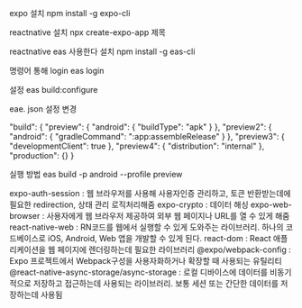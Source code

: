expo 설치
npm install -g expo-cli

reactnative 설치 
npx create-expo-app 제목

reactnative eas 사용한다 설치 
npm install -g eas-cli

명령어 통해 login 
eas login

설정
eas build:configure


eae. json 설정 변경

  "build": {
    "preview": {
      "android": {
        "buildType": "apk"
      }
    },
    "preview2": {
      "android": {
        "gradleCommand": ":app:assembleRelease"
      }
    },
    "preview3": {
      "developmentClient": true
    },
    "preview4": {
      "distribution": "internal"
    },
    "production": {}
  }

실행 방법
eas build -p android --profile preview


expo-auth-session : 웹 브라우저를 사용해 사용자인증 관리하고, 토큰 반환받는데에 필요한 redirection, 상태 관리 로직처리해줌
expo-crypto : 데이터 해싱
expo-web-browser : 사용자에게 웹 브라우저 제공하여 외부 웹 페이지나 URL를 열 수 있게 해줌
react-native-web : RN코드를 웹에서 실행할 수 있게 도와주는 라이브러리. 하나의 코드베이스로 iOS, Android, Web 앱을 개발할 수 있게 된다.
react-dom : React 애플리케이션을 웹 페이지에 렌더링하는데 필요한 라이브러리
@expo/webpack-config : Expo 프로젝트에서 Webpack구성을 사용자화하거나 확장할 때 사용되는 유틸리티
@react-native-async-storage/async-storage : 로컬 디바이스에 데이터를 비동기적으로 저장하고 접근하는데 사용되는 라이브러리. 보통 세션 또는 간단한 데이터를 저장하는데 사용됨